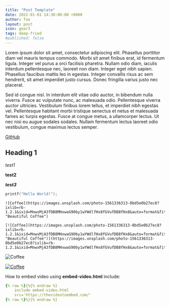 ```yaml
---
title: "Post Template"
date: 2022-01-01 14:30:00:00 +0800
author: foo
layout: post
icon: gear3
tags: deep-fried
#published: false
---
```


Lorem ipsum dolor sit amet, consectetur adipiscing elit. Phasellus porttitor diam vel mauris tempus commodo. Morbi sit amet finibus erat, id fermentum ligula. Integer vel purus a orci facilisis pharetra. Nullam odio diam, iaculis interdum pellentesque nec, laoreet non diam. Integer eget nibh sapien. Phasellus faucibus mattis leo in egestas. Integer convallis risus ac sem hendrerit, sit amet imperdiet justo cursus. Donec fringilla varius justo nec placerat.

Sed id congue nisl. In interdum elit vitae odio auctor, in bibendum nulla viverra. Fusce ac vulputate nunc, ac malesuada odio. Pellentesque viverra auctor ultricies. Vestibulum finibus lorem tellus, et imperdiet nibh egestas vel. Pellentesque habitant morbi tristique senectus et netus et malesuada fames ac turpis egestas. Fusce at congue metus, a ullamcorper lectus. Ut nec nisi eu augue sodales sodales. Nullam fermentum lectus laoreet odio vestibulum, congue maximus lectus semper.

[GitHub](https://github.com) 

## Heading 1

*test1*

**test2**

***test3***


```c
printf("Hello World!");
```

```
![Coffee](https://images.unsplash.com/photo-1561336313-0bd5e0b27ec8?ixlib=rb-1.2.1&ixid=MnwxMjA3fDB8MHxwaG90by1wYWdlfHx8fGVufDB8fHx8&auto=format&fit=crop&w=1470&q=80 "Beautiful Coffee")

[![Coffee](https://images.unsplash.com/photo-1561336313-0bd5e0b27ec8?ixlib=rb-1.2.1&ixid=MnwxMjA3fDB8MHxwaG90by1wYWdlfHx8fGVufDB8fHx8&auto=format&fit=crop&w=1470&q=80 "Beautiful Coffee")](https://images.unsplash.com/photo-1561336313-0bd5e0b27ec8?ixlib=rb-1.2.1&ixid=MnwxMjA3fDB8MHxwaG90by1wYWdlfHx8fGVufDB8fHx8&auto=format&fit=crop&w=1470&q=80)

```

![Coffee](https://images.unsplash.com/photo-1561336313-0bd5e0b27ec8?ixlib=rb-1.2.1&ixid=MnwxMjA3fDB8MHxwaG90by1wYWdlfHx8fGVufDB8fHx8&auto=format&fit=crop&w=1470&q=80 "Beautiful Coffee")

[![Coffee](https://images.unsplash.com/photo-1561336313-0bd5e0b27ec8?ixlib=rb-1.2.1&ixid=MnwxMjA3fDB8MHxwaG90by1wYWdlfHx8fGVufDB8fHx8&auto=format&fit=crop&w=1470&q=80 "Beautiful Coffee")](https://images.unsplash.com/photo-1561336313-0bd5e0b27ec8?ixlib=rb-1.2.1&ixid=MnwxMjA3fDB8MHxwaG90by1wYWdlfHx8fGVufDB8fHx8&auto=format&fit=crop&w=1470&q=80)



How to embed video using **embed-video.html** include:

```yaml
{% raw %}{%{% endraw %}
    include embed-video.html
    src='https://thevideotoembed.com/'
{% raw %}%}{% endraw %}
```
